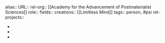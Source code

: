 alias::
URL::
rel-org:: [[Academy for the Advancement of Postmaterialist Sciences]]
role::
fields::
creations:: [[Limitless Mind]]
tags:: person, #psi
rel-projects::


-
-
-

